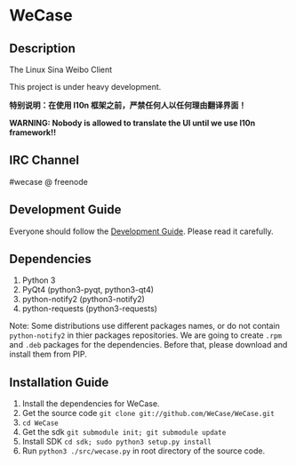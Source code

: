WeCase
======

Description
------
The Linux Sina Weibo Client

This project is under heavy development.

**特别说明：在使用 l10n 框架之前，严禁任何人以任何理由翻译界面！**

**WARNING: Nobody is allowed to translate the UI until we use l10n framework!!**

IRC Channel
------
\#wecase @ freenode

Development Guide
------
Everyone should follow the [Development Guide](https://github.com/WeCase/WeCase/wiki/WeCase-%E5%BC%80%E5%8F%91%E6%8C%87%E5%8D%97). Please read it carefully.

Dependencies
-----
1. Python 3 
2. PyQt4 (python3-pyqt, python3-qt4)
3. python-notify2 (python3-notify2)
4. python-requests (python3-requests)

Note: Some distributions use different packages names, or do not contain `python-notify2` in thier packages repositories. We are going to create `.rpm` and `.deb` packages for the dependencies. Before that, please download and install them from PIP.

Installation Guide
-----
1. Install the dependencies for WeCase.
2. Get the source code `git clone git://github.com/WeCase/WeCase.git`
3. `cd WeCase`
4. Get the sdk `git submodule init; git submodule update`
5. Install SDK `cd sdk; sudo python3 setup.py install`
6. Run `python3 ./src/wecase.py` in root directory of the source code.
